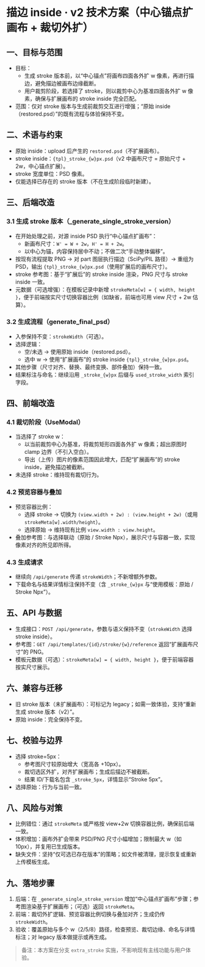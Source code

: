 # 描边 inside · v2 技术方案（中心锚点扩画布 + 裁切外扩）

## 一、目标与范围
- 目标：
  - 生成 stroke 版本前，以“中心锚点”将画布四面各外扩 w 像素，再进行描边，避免描边被画布边缘截断。
  - 用户裁剪阶段，若选择了 stroke，则以裁剪中心为基准四面各外扩 w 像素，确保与扩展画布的 stroke inside 完全匹配。
- 范围：仅对 stroke 版本与生成前裁剪交互进行增强；“原始 inside（restored.psd）”的既有流程与体验保持不变。

## 二、术语与约束
- 原始 inside：upload 后产生的 `restored.psd`（不扩展画布）。
- stroke inside：`{tpl}_stroke_{w}px.psd`（v2 中画布尺寸 = 原始尺寸 + 2w，中心锚点扩展）。
- stroke 宽度单位：PSD 像素。
- 仅能选择已存在的 stroke 版本（不在生成阶段临时新建）。

## 三、后端改造
### 3.1 生成 stroke 版本（_generate_single_stroke_version）
- 在开始处理之前，对源 inside PSD 执行“中心锚点扩画布”：
  - 新画布尺寸：`W' = W + 2w`，`H' = H + 2w`。
  - 以中心为锚，内容保持居中不动；不做二次“手动整体偏移”。
- 按现有流程提取 PNG → 对 part 图层执行描边（SciPy/PIL 路径）→ 重组为 PSD，输出 `{tpl}_stroke_{w}px.psd`（使用扩展后的画布尺寸）。
- stroke 参考图：基于“扩展后”的 stroke inside 渲染，PNG 尺寸与 stroke inside 一致。
- 元数据（可选增强）：在模板记录中新增 `strokeMeta[w] = { width, height }`，便于前端按实尺寸切换容器比例（如缺省，前端也可用 view 尺寸 + 2w 估算）。

### 3.2 生成流程（generate_final_psd）
- 入参保持不变：`strokeWidth`（可选）。
- 选择逻辑：
  - 空/未选 → 使用原始 inside（restored.psd）。
  - 选中 w → 使用“扩展画布”的 stroke inside `{tpl}_stroke_{w}px.psd`。
- 其他步骤（尺寸对齐、替换、最终变换、部件叠加）保持一致。
- 结果标注与命名：继续沿用 `_stroke_{w}px` 后缀与 `used_stroke_width` 索引字段。

## 四、前端改造
### 4.1 裁切阶段（UseModal）
- 当选择了 stroke w：
  - 以当前裁剪中心为基准，将裁剪矩形四面各外扩 w 像素；超出原图时 clamp 边界（不引入空白）。
  - 导出（上传）图片的像素范围因此增大，匹配“扩展画布”的 stroke inside，避免描边被截断。
- 未选择 stroke：维持现有裁切行为。

### 4.2 预览容器与叠加
- 预览容器比例：
  - 选择 stroke → 切换为 `(view.width + 2w) : (view.height + 2w)`（或用 `strokeMeta[w].width/height`）。
  - 选择原始 → 维持现有比例 `view.width : view.height`。
- 叠加参考图：与选择联动（原始 / Stroke Npx），展示尺寸与容器一致，实现像素对齐的所见即所得。

### 4.3 生成请求
- 继续向 `/api/generate` 传递 `strokeWidth`；不新增额外参数。
- 下载命名与结果详情标注保持不变（含 `_stroke_{w}px` 与“使用模板：原始 / Stroke Npx”）。

## 五、API 与数据
- 生成接口：`POST /api/generate`，参数与语义保持不变（`strokeWidth` 选择 stroke inside）。
- 参考图：`GET /api/templates/{id}/stroke/{w}/reference` 返回“扩展画布尺寸”的 PNG。
- 模板元数据（可选）：`strokeMeta[w] = { width, height }`，便于前端容器按实尺寸展示。

## 六、兼容与迁移
- 旧 stroke 版本（未扩展画布）：可标记为 legacy；如需一致体验，支持“重新生成 stroke 版本（v2）”。
- 原始 inside：完全保持不变。

## 七、校验与边界
- 选择 stroke=5px：
  - 参考图尺寸较原始增大（宽高各 +10px）。
  - 裁切选区外扩，对齐扩展画布；生成后描边不被截断。
  - 结果 ID/下载名包含 `_stroke_5px`，详情显示“Stroke 5px”。
- 选择原始：行为与当前一致。

## 八、风险与对策
- 比例错位：通过 `strokeMeta` 或严格按 view+2w 切换容器比例，确保前后端一致。
- 体积增加：画布外扩会带来 PSD/PNG 尺寸小幅增加；限制最大 w（如 10px），并复用已生成版本。
- 缺失文件：坚持“仅可选已存在版本”的策略；如文件被清理，提示恢复或重新上传模板生成。

## 九、落地步骤
1) 后端：在 `_generate_single_stroke_version` 增加“中心锚点扩画布”步骤；参考图渲染基于扩展画布；（可选）返回 `strokeMeta`。
2) 前端：裁切外扩逻辑、预览容器比例切换与叠加对齐；生成仍传 `strokeWidth`。
3) 验收：覆盖原始与多个 w（2/5/8）路径，检查预览、裁切边缘、命名与详情标注；对 legacy 版本做提示或再生成。

> 备注：本方案在分支 `extra_stroke` 实施，不影响现有主线功能与用户体验。

